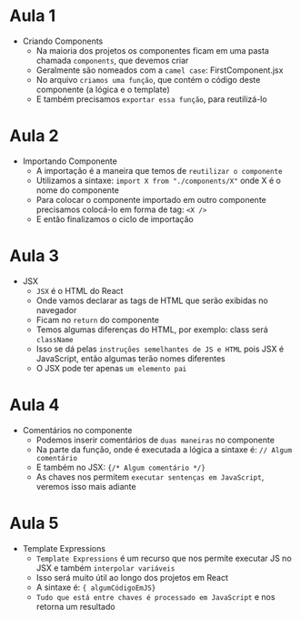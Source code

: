 # Aula 1

- Criando Components
  - Na maioria dos projetos os componentes ficam em uma pasta chamada `components`, que devemos criar
  - Geralmente são nomeados com a `camel case`: FirstComponent.jsx
  - No arquivo `criamos uma função`, que contém o código deste componente (a lógica e o template)
  - E também precisamos `exportar essa função`, para reutilizá-lo

# Aula 2

- Importando Componente
  - A importação é a maneira que temos de `reutilizar o componente`
  - Utilizamos a sintaxe: `import X from "./components/X"` onde X é o nome do componente
  - Para colocar o componente importado em outro componente precisamos colocá-lo em forma de tag: `<X />`
  - E então finalizamos o ciclo de importação

# Aula 3

- JSX
  - `JSX` é o HTML do React
  - Onde vamos declarar as tags de HTML que serão exibidas no navegador
  - Ficam no `return` do componente
  - Temos algumas diferenças do HTML, por exemplo: class será `className`
  - Isso se dá pelas `instruções semelhantes de JS e HTML` pois JSX é JavaScript, então algumas terão nomes diferentes
  - O JSX pode ter apenas `um elemento pai`

# Aula 4

- Comentários no componente
  - Podemos inserir comentários de `duas maneiras` no componente
  - Na parte da função, onde é executada a lógica a sintaxe é: `// Algum comentário`
  - E também no JSX: `{/* Algum comentário */}`
  - As chaves nos permitem `executar sentenças em JavaScript`, veremos isso mais adiante

# Aula 5

- Template Expressions
  - `Template Expressions` é um recurso que nos permite executar JS no JSX e também `interpolar variáveis`
  - Isso será muito útil ao longo dos projetos em React
  - A sintaxe é: `{ algumCódigoEmJS}`
  - `Tudo que está entre chaves é processado em JavaScript` e nos retorna um resultado
